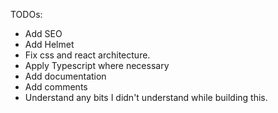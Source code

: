 TODOs:
- Add SEO
- Add Helmet
- Fix css and react architecture.
- Apply Typescript where necessary
- Add documentation
- Add comments
- Understand any bits I didn't understand while building this.